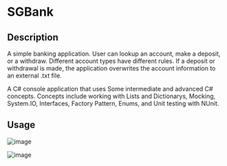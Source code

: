 # SGBank

## Description
A simple banking application. User can lookup an account, make a deposit, or a withdraw. Different account types have different rules. If a deposit or withdrawal is made, the application overwrites the account information to an external .txt file.

A C# console application that uses Some intermediate and advanced C# concepts. Concepts include working with Lists and Dictionarys, Mocking, System.IO, Interfaces, Factory Pattern, Enums, and Unit testing with NUnit. 

## Usage

![image](https://user-images.githubusercontent.com/76139710/151388603-1cbb364e-9ba6-4100-b850-793229116877.png)

![image](https://user-images.githubusercontent.com/76139710/151390191-315b5d44-f045-468e-b2fc-f97d468b4c6e.png)





 
